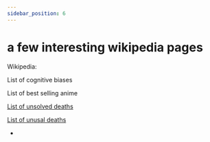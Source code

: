 ```yaml
---
sidebar_position: 6
---
```


# a few interesting wikipedia pages

Wikipedia:

List of cognitive biases

List of best selling anime

[List of unsolved deaths](https://en.wikipedia.org/wiki/List_of_unsolved_deaths)

[List of unusal deaths](https://en.wikipedia.org/wiki/List_of_unusual_deaths)



-




